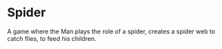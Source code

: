 # Spider

A game where the Man plays the role of a spider, creates a spider web to catch flies, to feed his children.
